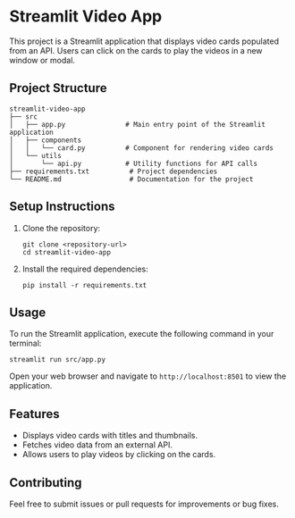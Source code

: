 # Streamlit Video App

This project is a Streamlit application that displays video cards populated from an API. Users can click on the cards to play the videos in a new window or modal.

## Project Structure

```
streamlit-video-app
├── src
│   ├── app.py               # Main entry point of the Streamlit application
│   ├── components
│   │   └── card.py          # Component for rendering video cards
│   └── utils
│       └── api.py           # Utility functions for API calls
├── requirements.txt          # Project dependencies
└── README.md                 # Documentation for the project
```

## Setup Instructions

1. Clone the repository:
   ```
   git clone <repository-url>
   cd streamlit-video-app
   ```

2. Install the required dependencies:
   ```
   pip install -r requirements.txt
   ```

## Usage

To run the Streamlit application, execute the following command in your terminal:
```
streamlit run src/app.py
```

Open your web browser and navigate to `http://localhost:8501` to view the application.

## Features

- Displays video cards with titles and thumbnails.
- Fetches video data from an external API.
- Allows users to play videos by clicking on the cards.

## Contributing

Feel free to submit issues or pull requests for improvements or bug fixes.